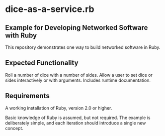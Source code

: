 dice-as-a-service.rb
=================

Example for Developing Networked Software with Ruby
---------------------------------------------------

This repository demonstrates one way to build networked software in Ruby.

Expected Functionality
----------------------

Roll a number of dice with a number of sides.
Allow a user to set dice or sides interactively or with arguments.
Includes runtime documentation.

Requirements
------------

A working installation of Ruby, version 2.0 or higher.

Basic knowledge of Ruby is assumed, but not required. The example is deliberately simple, and each iteration should introduce a single new concept.
